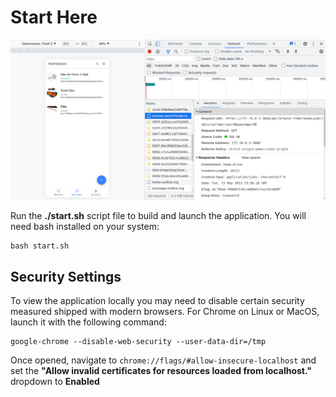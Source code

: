 # Start Here

![](https://raw.githubusercontent.com/COMP6810-Research-Project-620098373/Marketplace/media/src/assets/screenshot-001.png)

Run the **./start.sh** script file to build and launch the application. You will need bash installed on your system:

```
bash start.sh
```

## Security Settings

To view the application locally you may need to disable certain security measured shipped with modern browsers. For Chrome on Linux or MacOS, launch it with the following command:

```
google-chrome --disable-web-security --user-data-dir=/tmp
```

Once opened, navigate to `chrome://flags/#allow-insecure-localhost` and set the **"Allow invalid certificates for resources loaded from localhost."** dropdown to **Enabled**